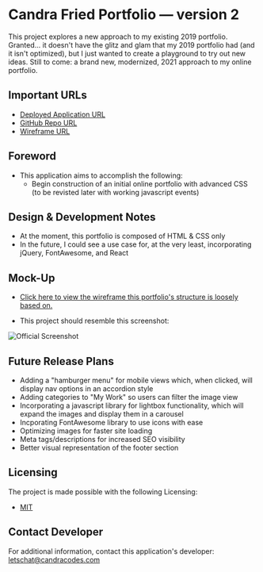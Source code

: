 # Candra Fried Portfolio — version 2
This project explores a new approach to my existing 2019 portfolio. Granted... it doesn't have the glitz and glam that my 2019 portfolio had (and it isn't optimized), but I just wanted to create a playground to try out new ideas. Still to come: a brand new, modernized, 2021 approach to my online portfolio.


## Important URLs

* [Deployed Application URL](https://candracodes.github.io/cfried-portfolio-v2/) 
* [GitHub Repo URL](https://github.com/candracodes/cfried-portfolio-v2)
* [Wireframe URL](https://4mxrwt.axshare.com)

## Foreword

* This application aims to accomplish the following:
    * Begin construction of an initial online portfolio with advanced CSS (to be revisted later with working javascript events)

## Design & Development Notes

* At the moment, this portfolio is composed of HTML & CSS only
* In the future, I could see a use case for, at the very least, incorporating jQuery, FontAwesome, and React


## Mock-Up

* [Click here to view the wireframe this portfolio's structure is loosely based on.](https://4mxrwt.axshare.com/) 

* This project should resemble this screenshot:

![Official Screenshot](./assets/_guide/Assets/official-mockup.png)

## Future Release Plans
* Adding a "hamburger menu" for mobile views which, when clicked, will display nav options in an accordion style
* Adding categories to "My Work" so users can filter the image view
* Incorporating a javascript library for lightbox functionality, which will expand the images and display them in a carousel
* Incporating FontAwesome library to use icons with ease
* Optimizing images for faster site loading
* Meta tags/descriptions for increased SEO visibility
* Better visual representation of the footer section

## Licensing
The project is made possible with the following Licensing:
- [MIT](license.txt)

## Contact Developer
For additional information, contact this application's developer: letschat@candracodes.com